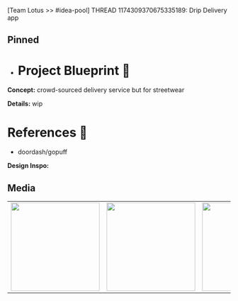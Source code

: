 [Team Lotus >> #idea-pool] THREAD 1174309370675335189: Drip Delivery app 

## Pinned
- # Project Blueprint 📝 
**Concept:**
crowd-sourced delivery service but for streetwear

**Details:**
wip

# References 🔖 
- doordash/gopuff

**Design Inspo:**

## Media
<table>
<tr>
<td><img src="https://cdn.discordapp.com/attachments/1174309370675335189/1175319952933269544/f-y-large.gif?ex=65b4a101&is=65a22c01&hm=072686c8fa092486960aaa5b6ab31db3ce14dd1131fa5c9c2f5efda8af749082&" width="200"/></td>
<td><img src="https://cdn.discordapp.com/attachments/1174309370675335189/1175319953356898345/blog-minimal-large.png?ex=65b4a101&is=65a22c01&hm=f6d9365c62b5a7d145dda843cb19b67dea4bf0ba5b20639266098f302dd64961&" width="200"/></td>
<td><img src="https://cdn.discordapp.com/attachments/1174309370675335189/1175319953688231966/f-y-large-1.gif?ex=65b4a101&is=65a22c01&hm=ea6d3bc43f142a364737ec72feeb69b6149e5a7043900d9db2514b9ab673c846&" width="200"/></td>
</tr>
</table>

